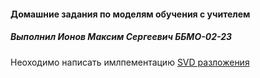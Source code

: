 #### Домашние задания по моделям обучения с учителем

##### Выполнил Ионов Максим Сергеевич ББМО-02-23

Неоходимо написать имлпементацию [SVD разложения](ДЗ_2_Рекомендательные_системы.py)
